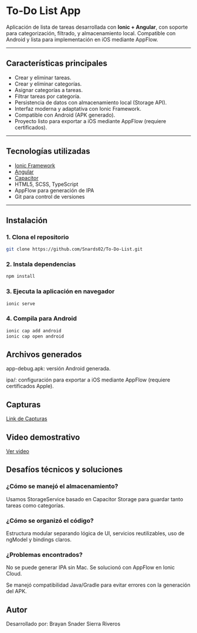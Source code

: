 # To-Do List App

Aplicación de lista de tareas desarrollada con **Ionic + Angular**, con soporte para categorización, filtrado, y almacenamiento local. Compatible con Android y lista para implementación en iOS mediante AppFlow.

---

## Características principales

- Crear y eliminar tareas.
- Crear y eliminar categorías.
- Asignar categorías a tareas.
- Filtrar tareas por categoría.
- Persistencia de datos con almacenamiento local (Storage API).
- Interfaz moderna y adaptativa con Ionic Framework.
- Compatible con Android (APK generado).
- Proyecto listo para exportar a iOS mediante AppFlow (requiere certificados).

---

## Tecnologías utilizadas

- [Ionic Framework](https://ionicframework.com/)
- [Angular](https://angular.io/)
- [Capacitor](https://capacitorjs.com/)
- HTML5, SCSS, TypeScript
- AppFlow para generación de IPA
- Git para control de versiones

---

##  Instalación

### 1. Clona el repositorio
```bash
git clone https://github.com/Snards02/To-Do-List.git
```

### 2. Instala dependencias
```bash
npm install
```
### 3. Ejecuta la aplicación en navegador
```bash
ionic serve
```
### 4. Compila para Android
```bash
ionic cap add android
ionic cap open android
```

## Archivos generados
app-debug.apk: versión Android generada.

ipa/: configuración para exportar a iOS mediante AppFlow (requiere certificados Apple).

## Capturas

[Link de Capturas](https://drive.google.com/drive/folders/1xFJOLDno3q18Ywh1rj3g053pPMQPUhBK?usp=drive_link)
 
## Video demostrativo
[Ver video](https://drive.google.com/file/d/1Hm5_UhwNx0afS_sjv1D_oRS0PV1BnsGM/view?usp=drive_link)

## Desafíos técnicos y soluciones
### ¿Cómo se manejó el almacenamiento?
Usamos StorageService basado en Capacitor Storage para guardar tanto tareas como categorías.

### ¿Cómo se organizó el código?
Estructura modular separando lógica de UI, servicios reutilizables, uso de ngModel y bindings claros.

### ¿Problemas encontrados?
No se puede generar IPA sin Mac. Se solucionó con AppFlow en Ionic Cloud.

Se manejó compatibilidad Java/Gradle para evitar errores con la generación del APK.

## Autor
Desarrollado por: Brayan Snader Sierra Riveros
